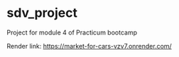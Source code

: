 # sdv_project
Project for module 4 of Practicum bootcamp

Render link:
https://market-for-cars-vzv7.onrender.com/
